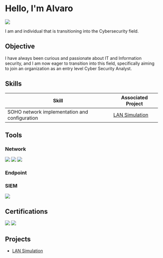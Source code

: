# Hello, I'm Alvaro
<a href="[https://linkedin.com](https://www.linkedin.com/in/alvaro-rivera-64bb872a8/)"><img src="https://img.shields.io/badge/-LinkedIn-0072b1?&style=for-the-badge&logo=linkedin&logoColor=white" /></a>

I am and individual that is transitioning into the Cybersecurity field.

## Objective

I have always been curious and passionate about IT and Information security, and I am now eager to transition into this field, specifically aiming to join an organization as an entry level Cyber Security Analyst.

## Skills

| Skill                                         | Associated Project         |
|-----------------------------------------------|----------------------------|
| SOHO network implementation and configuration | <a href="https://github.com/Alva40r/LAN-Simulation">LAN Simulation</a>|


## Tools

### Network
<div>
    <img src="https://img.shields.io/badge/-Wireshark-1679A7?&style=for-the-badge&logo=Wireshark&logoColor=white" />
    <img src="https://img.shields.io/badge/-Suricata-EF3B2D?&style=for-the-badge&logo=Suricata&logoColor=white" />
    <img src="https://img.shields.io/badge/-Cisco_Packet_Tracer-1BA0D7?&style=for-the-badge&logoColor=white" />
</div>

### Endpoint
<div>
</div>

### SIEM
<div>
    <img src="https://img.shields.io/badge/-Splunk-000000?&style=for-the-badge&logo=Splunk&logoColor=white" />
</div>

## Certifications
<div>
<img src="https://img.shields.io/badge/-Security%2B-FF0000?&style=for-the-badge&logo=CompTIA&logoColor=white" />
<img src="https://img.shields.io/badge/-Google_Cybersecurity_Professional_Certificate-4285F4?&style=for-the-badge&logoColor=white" />
</div>

## Projects
- <a href="https://github.com/Alva40r/LAN-Simulation">LAN Simulation</a>
